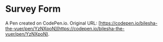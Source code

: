 # Survey Form

A Pen created on CodePen.io. Original URL: [https://codepen.io/bilesha-the-vuer/pen/YzNXpoN](https://codepen.io/bilesha-the-vuer/pen/YzNXpoN).


